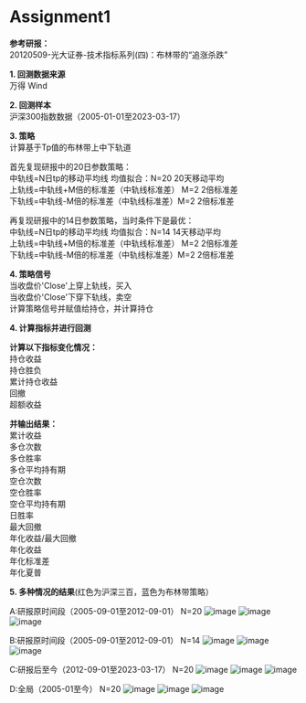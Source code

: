 
Assignment1
==========

**参考研报：**<br>
20120509-光大证券-技术指标系列(四)：布林带的“追涨杀跌”

**1. 回测数据来源**<br>
万得 Wind

**2. 回测样本**<br>
沪深300指数数据（2005-01-01至2023-03-17）

**3. 策略**<br>
计算基于Tp值的布林带上中下轨道 

首先复现研报中的20日参数策略：<br>
中轨线=N日tp的移动平均线 均值拟合：N=20 20天移动平均<br> 
上轨线=中轨线+M倍的标准差（中轨线标准差） M=2 2倍标准差 <br>
下轨线=中轨线-M倍的标准差（中轨线标准差）M=2 2倍标准差

再复现研报中的14日参数策略，当时条件下是最优：<br>
中轨线=N日tp的移动平均线 均值拟合：N=14 14天移动平均 <br>
上轨线=中轨线+M倍的标准差（中轨线标准差） M=2 2倍标准差 <br>
下轨线=中轨线-M倍的标准差（中轨线标准差）M=2 2倍标准差

**4. 策略信号**<br>
当收盘价'Close'上穿上轨线，买入<br>
当收盘价'Close'下穿下轨线，卖空<br>
计算策略信号并赋值给持仓，并计算持仓<br>

**4. 计算指标并进行回测**<br>

**计算以下指标变化情况：**<br>
持仓收益<br>
持仓胜负<br>
累计持仓收益<br>
回撤<br>
超额收益

**并输出结果：**<br>
累计收益 <br>
多仓次数 <br>
多仓胜率<br>
多仓平均持有期<br>
空仓次数<br>
空仓胜率<br>
空仓平均持有期<br>
日胜率<br>
最大回撤<br>
年化收益/最大回撤<br>
年化收益<br>
年化标准差<br>
年化夏普 

**5. 多种情况的结果**(红色为沪深三百，蓝色为布林带策略）

A:研报原时间段（2005-09-01至2012-09-01） N=20
![image](https://github.com/algo23-Shuairui/Assignment1/blob/main/IMG/A1.png)
![image](https://github.com/algo23-Shuairui/Assignment1/blob/main/IMG/A2.png)
![image](https://github.com/algo23-Shuairui/Assignment1/blob/main/IMG/A3.png)

B:研报原时间段（2005-09-01至2012-09-01） N=14
![image](https://github.com/algo23-Shuairui/Assignment1/blob/main/IMG/B1.png)
![image](https://github.com/algo23-Shuairui/Assignment1/blob/main/IMG/B2.png)
![image](https://github.com/algo23-Shuairui/Assignment1/blob/main/IMG/B3.png)

C:研报后至今（2012-09-01至2023-03-17） N=20
![image](https://github.com/algo23-Shuairui/Assignment1/blob/main/IMG/C1.png)
![image](https://github.com/algo23-Shuairui/Assignment1/blob/main/IMG/C2.png)
![image](https://github.com/algo23-Shuairui/Assignment1/blob/main/IMG/C3.png)

D:全局（2005-01至今） N=20
![image](https://github.com/algo23-Shuairui/Assignment1/blob/main/IMG/D1.png)
![image](https://github.com/algo23-Shuairui/Assignment1/blob/main/IMG/D2.png)
![image](https://github.com/algo23-Shuairui/Assignment1/blob/main/IMG/D3.png)




